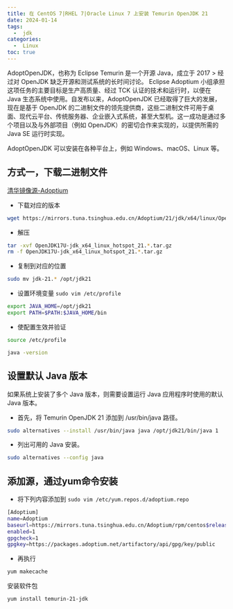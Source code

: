 ```yaml
---
title: 在 CentOS 7|RHEL 7|Oracle Linux 7 上安装 Temurin OpenJDK 21
date: 2024-01-14
tags:
  -  jdk
categories:
  -  Linux
toc: true
---
```


AdoptOpenJDK，也称为 Eclipse Temurin 是一个开源 Java，成立于 2017 > 经过对 OpenJDK 缺乏开源和测试系统的长时间讨论。 Eclipse Adoptium 小组承担这项任务的主要目标是生产高质量、经过 TCK 认证的技术和运行时，以便在 Java 生态系统中使用。自发布以来，AdoptOpenJDK 已经取得了巨大的发展，现在是基于 OpenJDK 的二进制文件的领先提供商，这些二进制文件可用于桌面、现代云平台、传统服务器、企业嵌入式系统，甚至大型机。这一成功是通过多个项目以及与外部项目（例如 OpenJDK）的密切合作来实现的，以提供所需的 Java SE 运行时实现。

AdoptOpenJDK 可以安装在各种平台上，例如 Windows、macOS、Linux 等。

<!-- more -->


## 方式一，下载二进制文件

[清华镜像源-Adoptium](https://mirrors.tuna.tsinghua.edu.cn/Adoptium/)

- 下载对应的版本

```bash
wget https://mirrors.tuna.tsinghua.edu.cn/Adoptium/21/jdk/x64/linux/OpenJDK21U-jdk_x64_linux_hotspot_21.0.3_9.tar.gz
```

- 解压

```bash
tar -xvf OpenJDK17U-jdk_x64_linux_hotspot_21.*.tar.gz
rm -f OpenJDK17U-jdk_x64_linux_hotspot_21.*.tar.gz
```

- 复制到对应的位置

```bash
sudo mv jdk-21.* /opt/jdk21
```

- 设置环境变量 `sudo vim /etc/profile`

```bash
export JAVA_HOME=/opt/jdk21
export PATH=$PATH:$JAVA_HOME/bin 
```

- 使配置生效并验证

```bash
source /etc/profile

java -version
```


## 设置默认 Java 版本

如果系统上安装了多个 Java 版本，则需要设置运行 Java 应用程序时使用的默认 Java 版本。

- 首先，将 Temurin OpenJDK 21 添加到 /usr/bin/java 路径。
```bash
sudo alternatives --install /usr/bin/java java /opt/jdk21/bin/java 1
```
- 列出可用的 Java 安装。

```bash
sudo alternatives --config java
```

## 添加源，通过yum命令安装

- 将下列内容添加到 `sudo vim /etc/yum.repos.d/adoptium.repo` 

```bash
[Adoptium]
name=Adoptium
baseurl=https://mirrors.tuna.tsinghua.edu.cn/Adoptium/rpm/centos$releasever-$basearch/
enabled=1
gpgcheck=1
gpgkey=https://packages.adoptium.net/artifactory/api/gpg/key/public
```

- 再执行

```bash
yum makecache
```

安装软件包

```bash
yum install temurin-21-jdk
```
